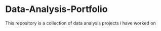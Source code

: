# Data-Analysis-Portfolio
This repository is a collection of data analysis projects i have  worked on
